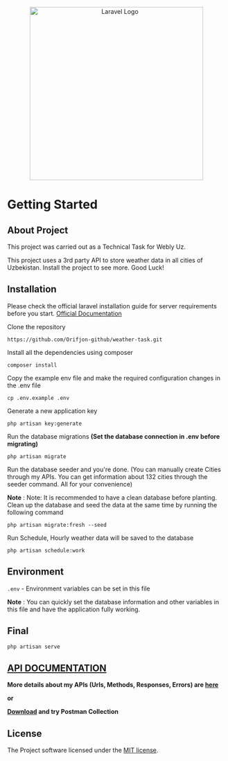 <p align="center"><a href="https://laravel.com" target="_blank"><img src="https://raw.githubusercontent.com/laravel/art/master/logo-lockup/5%20SVG/2%20CMYK/1%20Full%20Color/laravel-logolockup-cmyk-red.svg" width="400" alt="Laravel Logo"></a></p>

# Getting Started

## About Project


This project was carried out as a Technical Task for Webly Uz.

This project uses a 3rd party API to store weather data in all cities of Uzbekistan. Install the project to see more. Good Luck!

## Installation

Please check the official laravel installation guide for server requirements before you start. [Official Documentation](https://laravel.com/docs/9.x/installation)

Clone the repository

`https://github.com/Orifjon-github/weather-task.git`


Install all the dependencies using composer

`composer install`

Copy the example env file and make the required configuration changes in the .env file

`cp .env.example .env`

Generate a new application key

`php artisan key:generate`

Run the database migrations **(Set the database connection in .env before migrating)**

`php artisan migrate`

Run the database seeder and you're done. (You can manually create Cities through my APIs. You can get information about 132 cities through the seeder command. All for your convenience)

**Note** : Note: It is recommended to have a clean database before planting. Clean up the database and seed the data at the same time by running the following command

`php artisan migrate:fresh --seed`

Run Schedule, Hourly weather data will be saved to the database

`php artisan schedule:work`

## Environment

`.env` - Environment variables can be set in this file

**Note** : You can quickly set the database information and other variables in this file and have the application fully working.


## Final

`php artisan serve`

## [API DOCUMENTATION](https://github.com/Orifjon-github/weather-api-doc/blob/main/README.md)

**More details about my APIs (Urls, Methods, Responses, Errors) are [here](https://github.com/Orifjon-github/weather-api-doc/blob/main/README.md)**

**or**

**<a href="https://alinur.uz/storage/files/weather-api-postman-collection.json" download>Download</a> and try Postman Collection**


## License

The Project software licensed under the [MIT license](https://opensource.org/licenses/MIT).
